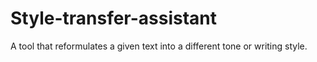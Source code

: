 # Style-transfer-assistant
A tool that reformulates a given text into a different tone or writing style.
